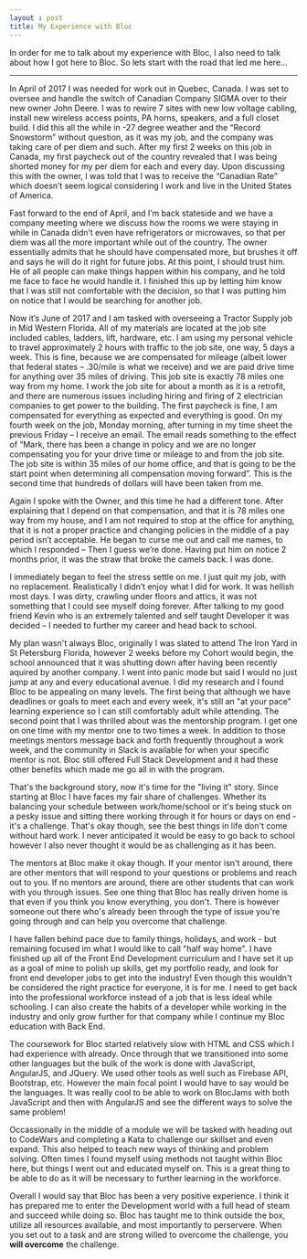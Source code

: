 ```yaml
---
layout : post
title: My Experience with Bloc
---
```

In order for me to talk about my experience with Bloc, I also need to talk about how I got here to Bloc.  So lets start with the road that led me here...

---
In April of 2017 I was needed for work out in Quebec, Canada.  I was set to oversee and handle the switch of Canadian Company SIGMA over to their new owner John Deere.  I was to rewire 7 sites with new low voltage cabling, install new wireless access points, PA horns, speakers, and a full closet build.  I did this all the while in -27 degree weather and the “Record Snowstorm” without question, as it was my job, and the company was taking care of per diem and such.   After my first 2 weeks on this job in Canada, my first paycheck out of the country revealed that I was being shorted money for my per diem for each and every day.  Upon discussing this with the owner, I was told that I was to receive the “Canadian Rate” which doesn’t seem logical considering I work and live in the United States of America.

Fast forward to the end of April, and I’m back stateside and we have a company meeting where we discuss how the rooms we were staying in while in Canada didn’t even have refrigerators or microwaves, so that per diem was all the more important while out of the country.  The owner essentially admits that he should have compensated more, but brushes it off and says he will do it right for future jobs.  At this point, I should trust him.  He of all people can make things happen within his company, and he told me face to face he would handle it.  I finished this up by letting him know that I was still not comfortable with the decision, so that I was putting him on notice that I would be searching for another job.

Now it’s June of 2017 and I am tasked with overseeing a Tractor Supply job in Mid Western Florida.  All of my materials are located at the job site included cables, ladders, lift, hardware, etc.  I am using my personal vehicle to travel approximately 2 hours with traffic to the job site, one way, 5 days a week.  This is fine, because we are compensated for mileage (albeit lower that federal states – .30/mile is what we receive) and we are paid drive time for anything over 35 miles of driving.  This job site is exactly 78 miles one way from my home.  I work the job site for about a month as it is a retrofit, and there are numerous issues including hiring and firing of 2 electrician companies to get power to the building.  The first paycheck is fine, I am compensated for everything as expected and everything is good.  On my fourth week on the job, Monday morning, after turning in my time sheet the previous Friday – I receive an email.  The email reads something to the effect of “Mark, there has been a change in policy and we are no longer compensating you for your drive time or mileage to and from the job site.  The job site is within 35 miles of our home office, and that is going to be the start point when determining all compensation moving forward”.  This is the second time that hundreds of dollars will have been taken from me.

Again I spoke with the Owner, and this time he had a different tone.  After explaining that I depend on that compensation, and that it is 78 miles one way from my house, and I am not required to stop at the office for anything, that it is not a proper practice and changing policies in the middle of a pay period isn’t acceptable.  He began to curse me out and call me names, to which I responded – Then I guess we’re done.  Having put him on notice 2 months prior, it was the straw that broke the camels back.  I was done.

I immediately began to feel the stress settle on me.  I just quit my job, with no replacement.  Realistically I didn’t enjoy what I did for work.  It was hellish most days.  I was dirty, crawling under floors and attics, it was not something that I could see myself doing forever.  After talking to my good friend Kevin who is an extremely talented and self taught Developer it was decided – I needed to further my career and head back to school.

My plan wasn't always Bloc, originally I was slated to attend The Iron Yard in St Petersburg Florida, however 2 weeks before my Cohort would begin, the school announced that it was shutting down after having been recently aquired by another company.  I went into panic mode but said I would no just jump at any and every educational avenue.  I did my research and I found Bloc to be appealing on many levels.  The first being that although we have deadlines or goals to meet each and every week, it's still an "at your pace" learning experience so I can still comfortably adult while attending.  The second point that I was thrilled about was the mentorship program.  I get one on one time with my mentor one to two times a week.  In addition to those meetings mentors message back and forth frequently throughout a work week, and the community in Slack is available for when your specific mentor is not.  Bloc still offered Full Stack Development and it had these other benefits which made me go all in with the program.

That's the background story, now it's time for the "living it" story.  Since starting at Bloc I have faces my fair share of challenges.  Whether its balancing your schedule between work/home/school or it's being stuck on a pesky issue and sitting there working through it for hours or days on end - it's a challenge.  That's okay though, see the best things in life don't come without hard work.  I never anticipated it would be easy to go back to school however I also never thought it would be as challenging as it has been.  

The mentors at Bloc make it okay though.  If your mentor isn't around, there are other mentors that will respond to your questions or problems and reach out to you.  If no mentors are around, there are other students that can work with you through issues.  See one thing that Bloc has really driven home is that even if you think you know everything, you don't.  There is however someone out there who's already been through the type of issue you're going through and can help you overcome that challenge.  

I have fallen behind pace due to family things, holidays, and work - but remaining focused im what I would like to call "half way home".  I have finished up all of the Front End Development curriculum and I have set it up as a goal of mine to polish up skills, get my portfolio ready, and look for front end developer jobs to get into the industry!  Even though this wouldn't be considered the right practice for everyone, it is for me.  I need to get back into the professional workforce instead of a job that is less ideal while schooling.  I can also create the habits of a developer while working in the industry and only grow further for that company while I continue my Bloc education with Back End.  

The coursework for Bloc started relatively slow with HTML and CSS which I had experience with already.  Once through that we transitioned into some other languages but the bulk of the work is done with JavaScript, AngularJS, and JQuery.  We used other tools as well such as Firebase API, Bootstrap, etc. However the main focal point I would have to say would be the languages.  It was really cool to be able to work on BlocJams with both JavaScript and then with AngularJS and see the different ways to solve the same problem!  

Occassionally in the middle of a module we will be tasked with heading out to CodeWars and completing a Kata to challenge our skillset and even expand.  This also helped to teach new ways of thinking and problem solving.  Often times I found myself using methods not taught within Bloc here, but things I went out and educated myself on.  This is a great thing to be able to do as it will be necessary to further learning in the workforce.

Overall I would say that Bloc has been a very positive experience.  I think it has prepared me to enter the Development world with a full head of steam and succeed while doing so.  Bloc has taught me to think outside the box, utilize all resources available, and most importantly to perservere.  When you set out to a task and are strong willed to overcome the challenge, you **will overcome** the challenge.  

